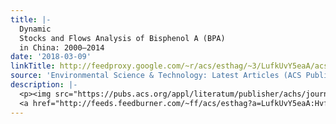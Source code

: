 ```yaml
---
title: |-
  Dynamic
  Stocks and Flows Analysis of Bisphenol A (BPA)
  in China: 2000–2014
date: '2018-03-09'
linkTitle: http://feedproxy.google.com/~r/acs/esthag/~3/LufkUvY5eaA/acs.est.7b05709
source: 'Environmental Science & Technology: Latest Articles (ACS Publications)'
description: |-
  <p><img src="https://pubs.acs.org/appl/literatum/publisher/achs/journals/content/esthag/0/esthag.ahead-of-print/acs.est.7b05709/20180308/images/medium/es-2017-057092_0007.gif" alt="TOC Graphic"/></p><div><cite>Environmental Science & Technology</cite></div><div>DOI: 10.1021/acs.est.7b05709</div><div class="feedflare">
  <a href="http://feeds.feedburner.com/~ff/acs/esthag?a=LufkUvY5eaA:HvfLmKelN9s:yIl2AUoC8zA"><img src="http://feeds.feedburner.com/~ff/acs/esthag?d=yIl2AUoC8zA" border="0"></img></a>
---
```

